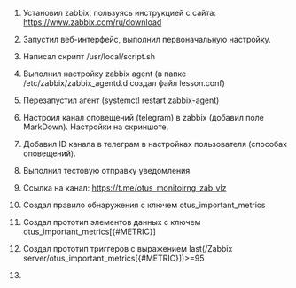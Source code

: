 1. Установил zabbix, пользуясь инструкцией с сайта: https://www.zabbix.com/ru/download
2. Запустил веб-интерфейс, выполнил первоначальную настройку.
3. Написал скрипт /usr/local/script.sh
4. Выполнил настройку zabbix agent (в папке /etc/zabbix/zabbix_agentd.d создал файл lesson.conf)
5. Перезапустил агент (systemctl restart zabbix-agent)

6. Настроил канал оповещений (telegram) в zabbix (добавил поле MarkDown). Настройки на скриншоте.
7. Добавил ID канала в телеграм в настройках пользователя (способах оповещений).
8. Выполнил тестовую отправку уведомления
9. Ссылка на канал: https://t.me/otus_monitoirng_zab_vlz

10. Создал правило обнаружения с ключем otus_important_metrics
11. Создал прототип элементов данных с ключем otus_important_metrics[{#METRIC}]
12. Создал прототип триггеров c выражением last(/Zabbix server/otus_important_metrics[{#METRIC}])>=95
13. 